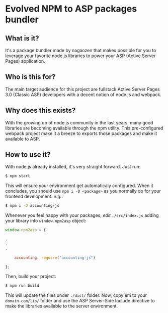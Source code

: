 # Evolved NPM to ASP packages bundler

## What is it?

It's a package bundler made by nagaozen that makes possible for you to leverage
your favorite node.js libraries to power your ASP (Active Server Pages)
application.

## Who is this for?

The main target audience for this project are fullstack Active Server Pages 3.0
(Classic ASP) developers with a decent notion of node.js and webpack.

## Why does this exists?

With the growing up of node.js community in the last years, many good libraries
are becoming available through the npm utility. This pre-configured webpack
project make it a breeze to exports those packages and make it available to ASP.

## How to use it?

With node.js already installed, it's very straight forward. Just run:

```sh
$ npm start
```

This will ensure your environment get automaticaly configured. When it concludes,
you should use `npm i -D <package>` as you normally do for your frontend
development. _e.g._:

```sh
$ npm i -D accounting-js
```

Whenever you feel happy with your packages, *edit* `./src/index.js` adding your 
library into `window.npm2asp` object:

```js
window.npm2asp = {

.
.
.

	accounting: require("accounting-js")

};

```

Then, build your project:

```sh
$ npm run build
```

This will update the files under `./dist/` folder. Now, copy'em to your
`domain.com/lib/` folder and use the ASP Server-Side Include directive to make
the libraries available to the server environment.
